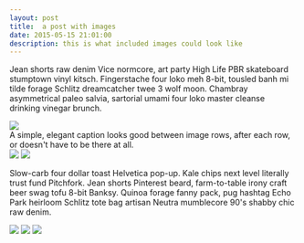 ```yaml
---
layout: post
title:  a post with images
date: 2015-05-15 21:01:00
description: this is what included images could look like
---
```

Jean shorts raw denim Vice normcore, art party High Life PBR skateboard stumptown vinyl kitsch. Fingerstache four loko meh 8-bit, tousled banh mi tilde forage Schlitz dreamcatcher twee 3 wolf moon. Chambray asymmetrical paleo salvia, sartorial umami four loko master cleanse drinking vinegar brunch. 





<div class="img_row">
	<img class="col three" src="{{ site.baseurl }}/img/9.jpg">
</div>


<div class="col three caption">
	A simple, elegant caption looks good between image rows, after each row, or doesn't have to be there at all. 
</div>



<div class="img_row">
	<img class="col two" src="{{ site.baseurl }}/img/8.jpg">
	<img class="col one" src="{{ site.baseurl }}/img/10.jpg">
</div>



Slow-carb four dollar toast Helvetica pop-up. Kale chips next level literally trust fund Pitchfork. Jean shorts Pinterest beard, farm-to-table irony craft beer swag tofu 8-bit Banksy. Quinoa forage fanny pack, pug hashtag Echo Park heirloom Schlitz tote bag artisan Neutra mumblecore 90's shabby chic raw denim.


</div>

<div class="img_row">
	<img class="col one" src="{{ site.baseurl }}/img/11.jpg">
	<img class="col one" src="{{ site.baseurl }}/img/12.jpg">
	<img class="col one" src="{{ site.baseurl }}/img/7.jpg">




